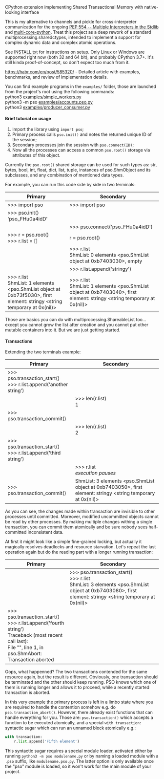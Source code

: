 CPython extension implementing Shared Transactional Memory with native-looking interface

This is my alternative to channels and pickle for cross-interpreter communication for the ongoing [PEP 554 -- Multiple Interpreters in the Stdlib](https://www.python.org/dev/peps/pep-0554/) and [multi-core-python](https://github.com/ericsnowcurrently/multi-core-python). Treat this project as a deep rework of a standard multiprocessing.sharedctypes, intended to implement a support for complex dynamic data and complex atomic operations.

See [INSTALL.txt](INSTALL.txt) for instructions on setup. Only Linux or Windows are supported right now (both 32 and 64 bit), and probably CPython 3.7+. It's still kinda proof-of-concept, so don't expect too much from it.

https://habr.com/en/post/585320/ - Detailed article with examples, benchmarks, and review of implementation details.

You can find example programs in the ```examples/``` folder, those are launched from the project's root using the following commands:  
python3 [examples/simple_workers.py](examples/simple_workers.py)  
python3 -m pso [examples/accounts.pso.py](examples/accounts.pso.py)  
python3 [examples/producer_consumer.py](examples/producer_consumer.py)  

#### Brief tutorial on usage

1. Import the library using ```import pso```;
2. Primary process calls ```pso.init()``` and notes the returned unique ID of the session;
3. Secondary processes join the session with ```pso.connect(ID)```;
4. Now all the processes can access a common ```pso.root()``` storage via attributes of this object.

Currently the ```pso.root()``` shared storage can be used for such types as: str, bytes, bool, int, float, dict, list, tuple, instances of pso.ShmObject and its subclasses, and any combination of mentioned data types.

For example, you can run this code side by side in two terminals:

| Primary | Secondary |
|--|--|
| >>> import pso  | >>> import pso  |
| >>> pso.init()<br>'pso_FHu0a4idD'  |  |
|  | >>> pso.connect('pso_FHu0a4idD')  |
| >>> r = pso.root() <br> >>> r.list = [] | r = pso.root() |
|  | >>> r.list<br>ShmList: 0 elements <pso.ShmList object at 0xb7403030>, empty  |
|  | >>> r.list.append('stringy')  |
| >>> r.list<br>ShmList: 1 elements <pso.ShmList object at 0xb73f5030>, first element: stringy <string temporary at 0x(nil)> | >>> r.list<br>ShmList: 1 elements <pso.ShmList object at 0xb7403040>, first element: stringy <string temporary at 0x(nil)> |

Those are basics you can do with multiprocessing.ShareableList too... except you cannot grow the list after creation and you cannot put other mutable containers into it. But we are just getting started.

#### Transactions

Extending the two terminals example:

| Primary | Secondary |
|--|--|
| >>> pso.transaction_start()<br> >>> r.list.append('another string') |  |
|  | >>> len(r.list)<br>1 |
| >>> pso.transaction_commit() |  |
|  | >>> len(r.list)<br>2 |
| >>> pso.transaction_start()<br> >>> r.list.append('third string') |  |
|  | >>> r.list <br>*execution pauses* |
| >>> pso.transaction_commit() | ShmList: 3 elements <pso.ShmList object at 0xb7403050>, first element: stringy <string temporary at 0x(nil)> |

As you can see, the changes made within transaction are invisible to other processes until committed. Moreover, modified uncommitted objects cannot be read by other processes. By making multiple changes withing a single transaction, you can commit them atomically and be sure nobody sees half-committed inconsistent data.

At first it might look like a simple fine-grained locking, but actually it magically resolves deadlocks and resource starvation. Let's repeat the last operation again but do the reading part with a longer running transaction:

| Primary | Secondary |
|--|--|
|  | >>> pso.transaction_start() <br> >>> r.list <br> ShmList: 3 elements <pso.ShmList object at 0xb7403080>, first element: stringy <string temporary at 0x(nil)> |
| >>> pso.transaction_start()<br> >>> r.list.append('fourth string') <br> Traceback (most recent call last):<br>  File "<stdin>", line 1, in <module><br>pso.ShmAbort: Transaction aborted

Oops, what happenned? The two transactions contended for the same resource again, but the result is different. Obviously, one transaction should be terminated and the other should keep running. PSO knows which one of them is running longer and allows it to proceed, while a recently started transaction is aborted.

In this very example the primary process is left in a limbo state where you are required to handle the contention somehow e.g. do ```pso.transaction_abort()```. However, there already exist functions that can handle everything for you. Those are: ```pso.transaction()``` which accepts a function to be executed atomically, and a special ```with transaction:``` syntactic sugar which can run an unnamed block atomically e.g.:

```python
with transaction:
    r.list.append('Fifth element')
```

This syntactic sugar requires a special module loader, activated either by running ```python3 -m pso modulename.py``` or by naming a loaded module with a ```.pso``` suffix, like ```modulename.pso.py```. The latter option is only available once the "pso" module is loaded, so it won't work for the main module of your project.
